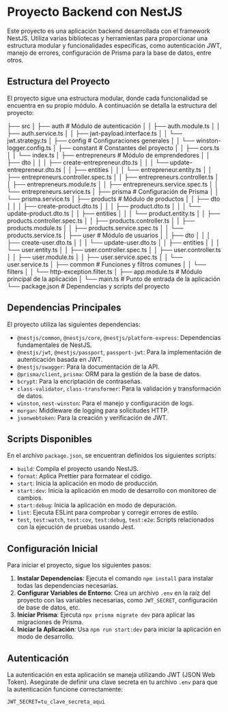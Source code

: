 # Proyecto Backend con NestJS

Este proyecto es una aplicación backend desarrollada con el framework NestJS. Utiliza varias bibliotecas y herramientas para proporcionar una estructura modular y funcionalidades específicas, como autenticación JWT, manejo de errores, configuración de Prisma para la base de datos, entre otros.

## Estructura del Proyecto

El proyecto sigue una estructura modular, donde cada funcionalidad se encuentra en su propio módulo. A continuación se detalla la estructura del proyecto:

├── src
│ ├── auth # Módulo de autenticación
│ │ ├── auth.module.ts
│ │ ├── auth.service.ts
│ │ ├── jwt-payload.interface.ts
│ │ └── jwt.strategy.ts
│ ├── config # Configuraciones generales
│ │ └── winston-logger.config.ts
│ ├── constant # Constantes del proyecto
│ │ ├── cors.ts
│ │ └── index.ts
│ ├── entrepreneurs # Módulo de emprendedores
│ │ ├── dto
│ │ │ ├── create-entrepreneur.dto.ts
│ │ │ └── update-entrepreneur.dto.ts
│ │ ├── entities
│ │ │ └── entrepreneur.entity.ts
│ │ ├── entrepreneurs.controller.spec.ts
│ │ ├── entrepreneurs.controller.ts
│ │ ├── entrepreneurs.module.ts
│ │ ├── entrepreneurs.service.spec.ts
│ │ └── entrepreneurs.service.ts
│ ├── prisma # Configuración de Prisma
│ │ └── prisma.service.ts
│ ├── products # Módulo de productos
│ │ ├── dto
│ │ │ ├── create-product.dto.ts
│ │ │ ├── product.dto.ts
│ │ │ └── update-product.dto.ts
│ │ ├── entities
│ │ │ └── product.entity.ts
│ │ ├── products.controller.spec.ts
│ │ ├── products.controller.ts
│ │ ├── products.module.ts
│ │ ├── products.service.spec.ts
│ │ └── products.service.ts
│ ├── user # Módulo de usuarios
│ │ ├── dto
│ │ │ ├── create-user.dto.ts
│ │ │ └── update-user.dto.ts
│ │ ├── entities
│ │ │ └── user.entity.ts
│ │ ├── user.controller.spec.ts
│ │ ├── user.controller.ts
│ │ ├── user.module.ts
│ │ ├── user.service.spec.ts
│ │ └── user.service.ts
│ ├── common # Funciones y filtros comunes
│ │ └── filters
│ │ └── http-exception.filter.ts
│ ├── app.module.ts # Módulo principal de la aplicación
│ └── main.ts # Punto de entrada de la aplicación
└── package.json # Dependencias y scripts del proyecto

## Dependencias Principales

El proyecto utiliza las siguientes dependencias:

- `@nestjs/common`, `@nestjs/core`, `@nestjs/platform-express`: Dependencias fundamentales de NestJS.
- `@nestjs/jwt`, `@nestjs/passport`, `passport-jwt`: Para la implementación de autenticación basada en JWT.
- `@nestjs/swagger`: Para la documentación de la API.
- `@prisma/client`, `prisma`: ORM para la gestión de la base de datos.
- `bcrypt`: Para la encriptación de contraseñas.
- `class-validator`, `class-transformer`: Para la validación y transformación de datos.
- `winston`, `nest-winston`: Para el manejo y configuración de logs.
- `morgan`: Middleware de logging para solicitudes HTTP.
- `jsonwebtoken`: Para la creación y verificación de JWT.

## Scripts Disponibles

En el archivo `package.json`, se encuentran definidos los siguientes scripts:

- `build`: Compila el proyecto usando NestJS.
- `format`: Aplica Prettier para formatear el código.
- `start`: Inicia la aplicación en modo de producción.
- `start:dev`: Inicia la aplicación en modo de desarrollo con monitoreo de cambios.
- `start:debug`: Inicia la aplicación en modo de depuración.
- `lint`: Ejecuta ESLint para comprobar y corregir errores de estilo.
- `test`, `test:watch`, `test:cov`, `test:debug`, `test:e2e`: Scripts relacionados con la ejecución de pruebas usando Jest.

## Configuración Inicial

Para iniciar el proyecto, sigue los siguientes pasos:

1. **Instalar Dependencias**: Ejecuta el comando `npm install` para instalar todas las dependencias necesarias.
2. **Configurar Variables de Entorno**: Crea un archivo `.env` en la raíz del proyecto con las variables necesarias, como `JWT_SECRET`, configuración de base de datos, etc.
3. **Iniciar Prisma**: Ejecuta `npx prisma migrate dev` para aplicar las migraciones de Prisma.
4. **Iniciar la Aplicación**: Usa `npm run start:dev` para iniciar la aplicación en modo de desarrollo.

## Autenticación

La autenticación en esta aplicación se maneja utilizando JWT (JSON Web Token). Asegúrate de definir una clave secreta en tu archivo `.env` para que la autenticación funcione correctamente:

```plaintext
JWT_SECRET=tu_clave_secreta_aqui
```
